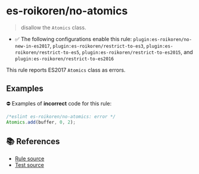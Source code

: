 # es-roikoren/no-atomics
> disallow the `Atomics` class.

- ✅ The following configurations enable this rule: `plugin:es-roikoren/no-new-in-es2017`, `plugin:es-roikoren/restrict-to-es3`, `plugin:es-roikoren/restrict-to-es5`, `plugin:es-roikoren/restrict-to-es2015`, and `plugin:es-roikoren/restrict-to-es2016`

This rule reports ES2017 `Atomics` class as errors.

## Examples

⛔ Examples of **incorrect** code for this rule:

```js
/*eslint es-roikoren/no-atomics: error */
Atomics.add(buffer, 0, 2);
```

## 📚 References

- [Rule source](https://github.com/roikoren755/eslint-plugin-es/blob/v2.0.3/src/rules/no-atomics.ts)
- [Test source](https://github.com/roikoren755/eslint-plugin-es/blob/v2.0.3/tests/src/rules/no-atomics.ts)

